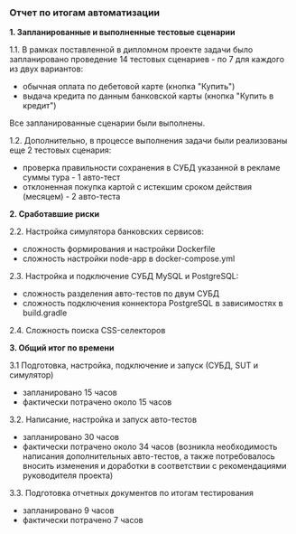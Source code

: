 ### Отчет по итогам автоматизации


**1. Запланированные и выполненные тестовые сценарии**

1.1. В рамках поставленной в дипломном проекте задачи было запланировано проведение 14 тестовых сценариев - 
по 7 для каждого из двух вариантов:

- обычная оплата по дебетовой карте (кнопка "Купить")
- выдача кредита по данным банковской карты (кнопка "Купить в кредит")

Все запланированные сценарии были выполнены.

1.2. Дополнительно, в процессе выполнения задачи были реализованы еще 2 тестовых сценария:

- проверка правильности сохранения в СУБД указанной в рекламе суммы тура - 1 авто-тест
- отклоненная покупка картой с истекшим сроком действия (месяцем) - 2 авто-теста

**2. Сработавшие риски**

2.2. Настройка симулятора банковских сервисов: 
 
- сложность формирования и настройки Dockerfile
- сложность настройки node-app в docker-compose.yml

2.3. Настройка и подключение СУБД MySQL и PostgreSQL:

- сложность разделения авто-тестов по двум СУБД
- сложность подключения коннектора PostgreSQL в зависимостях в build.gradle

2.4. Сложность поиска CSS-селекторов 

**3. Общий итог по времени**

3.1 Подготовка, настройка, подключение и запуск (СУБД, SUT и симулятор)

- запланировано 15 часов
- фактически потрачено  около 15 часов

3.2. Написание, настройка и запуск авто-тестов

- запланировано 30 часов
- фактически потрачено около 34 часов (возникла необходимость написания дополнительных авто-тестов,
а также потребовалось вносить изменения и доработки в соответствии с рекомендациями руководителя проекта)

3.3. Подготовка отчетных документов по итогам тестирования 

- запланировано 9 часов
- фактически потрачено 7 часов




